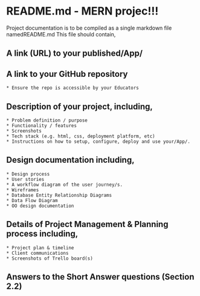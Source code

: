 # README.md - MERN projec!!!

Project documentation is to be compiled as a single markdown file namedREADME.md
This file should contain,

## A link (URL) to your published/App/

## A link to your GitHub repository

    * Ensure the repo is accessible by your Educators

## Description of your project, including,

    * Problem definition / purpose
    * Functionality / features
    * Screenshots
    * Tech stack (e.g. html, css, deployment platform, etc)
    * Instructions on how to setup, configure, deploy and use your/App/.

## Design documentation including,

    * Design process
    * User stories
    * A workflow diagram of the user journey/s.
    * Wireframes
    * Database Entity Relationship Diagrams
    * Data Flow Diagram
    * OO design documentation

## Details of Project Management & Planning process including,

    * Project plan & timeline
    * Client communications
    * Screenshots of Trello board(s)

## Answers to the Short Answer questions (Section 2.2)
